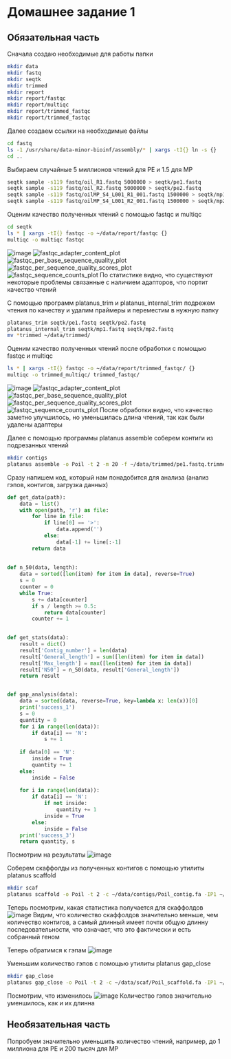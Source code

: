 # Домашнее задание 1

## Обязательная часть

Сначала создаю необходимые для работы папки
```bash
mkdir data
mkdir fastq
mkdir seqtk
mkdir trimmed
mkdir report
mkdir report/fastqc
mkdir report/multiqc
mkdir report/trimmed_fastqc
mkdir report/trimmed_fastqc
```

Далее создаем ссылки на необходимые файлы
```bash
cd fastq
ls -1 /usr/share/data-minor-bioinf/assembly/* | xargs -tI{} ln -s {}
cd ..
```

Выбираем случайные 5 миллионов чтений для PE и 1.5 для MP
```bash
seqtk sample -s119 fastq/oil_R1.fastq 5000000 > seqtk/pe1.fastq
seqtk sample -s119 fastq/oil_R2.fastq 5000000 > seqtk/pe2.fastq
seqtk sample -s119 fastq/oilMP_S4_L001_R1_001.fastq 1500000 > seqtk/mp1.fastq
seqtk sample -s119 fastq/oilMP_S4_L001_R2_001.fastq 1500000 > seqtk/mp2.fastq 
```

Оценим качество полученных чтений с помощью fastqc и multiqc
```bash
cd seqtk
ls * | xargs -tI{} fastqc -o ~/data/report/fastqc {}
multiqc -o multiqc fastqc
```

![image](https://user-images.githubusercontent.com/79662580/139108683-59ffc23a-8fb2-4527-8185-5b3100a78b9f.png)
![fastqc_adapter_content_plot](https://user-images.githubusercontent.com/79662580/139109521-867bdb7a-e7ed-46c9-af2f-382729ef36f0.png)
![fastqc_per_base_sequence_quality_plot](https://user-images.githubusercontent.com/79662580/139109528-b290503e-3aeb-47c2-a660-a4ef7ddfc0f7.png)
![fastqc_per_sequence_quality_scores_plot](https://user-images.githubusercontent.com/79662580/139109535-8ba60fff-d285-484d-b29f-52e645d20b92.png)
![fastqc_sequence_counts_plot](https://user-images.githubusercontent.com/79662580/139109546-1997a18d-794f-4a05-9c8e-325b337fe310.png)
По статистике видно, что существуют некоторые проблемы связанные с наличием адапторов, что портит качество чтений

С помощью программ platanus_trim и platanus_internal_trim подрежем чтения по качеству и удалим праймеры 
и переместим в нужную папку
```bash
platanus_trim seqtk/pe1.fastq seqtk/pe2.fastq
platanus_internal_trim seqtk/mp1.fastq seqtk/mp2.fastq
mv *trimmed ~/data/trimmed/
```

Оценим качество полученных чтений после обработки с помощью fastqc и multiqc
```bash
ls * | xargs -tI{} fastqc -o ~/data/report/trimmed_fastqc/ {}
multiqc -o trimmed_multiqc/ trimmed_fastqc/
```

![image](https://user-images.githubusercontent.com/79662580/139109215-a30349c5-8161-414e-b5a5-d3bc70f345ba.png)
![fastqc_adapter_content_plot](https://user-images.githubusercontent.com/79662580/139109614-14c459b2-9138-4d93-9785-34ec64b132e4.png)
![fastqc_per_base_sequence_quality_plot](https://user-images.githubusercontent.com/79662580/139109624-56843c13-31e9-4c47-923e-3b22000f1895.png)
![fastqc_per_sequence_quality_scores_plot](https://user-images.githubusercontent.com/79662580/139109637-1472161f-e6c6-44a9-9dde-ebc0d0fe624d.png)
![fastqc_sequence_counts_plot](https://user-images.githubusercontent.com/79662580/139109646-82565e93-9f5d-4c2b-897e-eaa0def8de37.png)
После обработки видно, что качество заметно улучшилось, но уменьшилась длина чтений, так как были удалены адаптеры

Далее с помощью программы platanus assemble соберем контиги из подрезанных чтений
```bash
mkdir contigs
platanus assemble -o Poil -t 2 -m 20 -f ~/data/trimmed/pe1.fastq.trimmed ~/data/trimmed/pe2.fastq.trimmed 2> assemble.log
```

Сразу напишем код, который нам понадобится для анализа (анализ гэпов, контигов, загрузка данных)
```python
def get_data(path):
    data = list()
    with open(path, 'r') as file:
        for line in file:
            if line[0] == '>':
                data.append('')
            else:
                data[-1] += line[:-1]
        return data
    
    
def n_50(data, length):
    data = sorted([len(item) for item in data], reverse=True)
    s = 0
    counter = 0
    while True:
        s += data[counter]
        if s / length >= 0.5:
            return data[counter]
        counter += 1
    

def get_stats(data):
    result = dict()
    result['Contig_number'] = len(data)
    result['General_length'] = sum([len(item) for item in data])
    result['Max_length'] = max([len(item) for item in data])
    result['N50'] = n_50(data, result['General_length'])
    return result


def gap_analysis(data):
    data = sorted(data, reverse=True, key=lambda x: len(x))[0]
    print('success_1')
    s = 0
    quantity = 0
    for i in range(len(data)):
        if data[i] == 'N':
            s += 1
            
    if data[0] == 'N':
        inside = True
        quantity += 1
    else:
        inside = False
        
    for i in range(len(data)):
        if data[i] == 'N':
            if not inside:
                quantity += 1
            inside = True
        else:
            inside = False
    print('success_3')
    return quantity, s
```

Посмотрим на результаты
![image](https://user-images.githubusercontent.com/79662580/139112049-d22e88b4-9179-49fb-9618-ece491e835cb.png)

Соберем скаффолды из полученных контигов с помощью утилиты platanus scaffold
```bash
mkdir scaf
platanus scaffold -o Poil -t 2 -c ~/data/contigs/Poil_contig.fa -IP1 ~/data/trimmed/pe1.fastq.trimmed ~/data/trimmed/pe2.fastq.trimmed -OP2 ~/data/trimmed/mp1.fastq.int_trimmed ~/data/trimmed/mp2.fastq.int_trimmed 2> scaffold.log
```

Теперь посмотрим, какая статистика получается для скаффолдов
![image](https://user-images.githubusercontent.com/79662580/139112291-06589d52-86c6-430c-8004-57dafdc0ce86.png)
Видим, что количество скаффолдов значительно меньше, чем количество контигов, а самый длинный имеет почти общую длинну последовательности, что означает, 
что это фактически и есть собранный геном

Теперь обратимся к гэпам
![image](https://user-images.githubusercontent.com/79662580/139112751-f4172002-2361-4e22-8a74-0a1e75a94779.png)

Уменьшим количество гэпов с помощью утилиты platanus gap_close
```bash
mkdir gap_close
platanus gap_close -o Poil -t 2 -c ~/data/scaf/Poil_scaffold.fa -IP1 ~/data/trimmed/pe1.fastq.trimmed ~/data/trimmed/pe2.fastq.trimmed -OP2 ~/data/trimmed/mp1.fastq.int_trimmed ~/data/trimmed/mp2.fastq.int_trimmed 2> gapclose.log
```
Посмотрим, что изменилось
![image](https://user-images.githubusercontent.com/79662580/139112944-e0d8eb45-ca10-40a2-bdd7-48af3ab2a48a.png)
Количество гэпов значительно уменшилось, как и их длинна

## Необязательная часть
Попробуем значительно уменьшить количество чтений, например, до 1 миллиона для PE и 200 тысяч для MP
